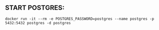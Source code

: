 START POSTGRES:
-----------------------
```
docker run -it --rm -e POSTGRES_PASSWORD=postgres --name postgres -p 5432:5432 postgres -d postgres
```